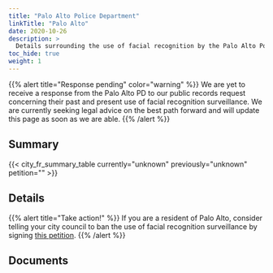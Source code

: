 ```yaml
---
title: "Palo Alto Police Department"
linkTitle: "Palo Alto"
date: 2020-10-26
description: >
  Details surrounding the use of facial recognition by the Palo Alto Police Department.
toc_hide: true
weight: 1
---
```


{{% alert title="Response pending" color="warning" %}}
We are yet to receive a response from the Palo Alto PD to our public records request concerning their past and present use of facial recognition surveillance. We are currently seeking legal advice on the best path forward and will update this page as soon as we are able.
{{% /alert %}}

## Summary
{{< city_fr_summary_table currently="unknown" previously="unknown" petition="" >}}

## Details

{{% alert title="Take action!" %}}
If you are a resident of Palo Alto, consider telling your city council to ban the use of facial recognition surveillance by signing [this petition]().
{{% /alert %}}

## Documents
